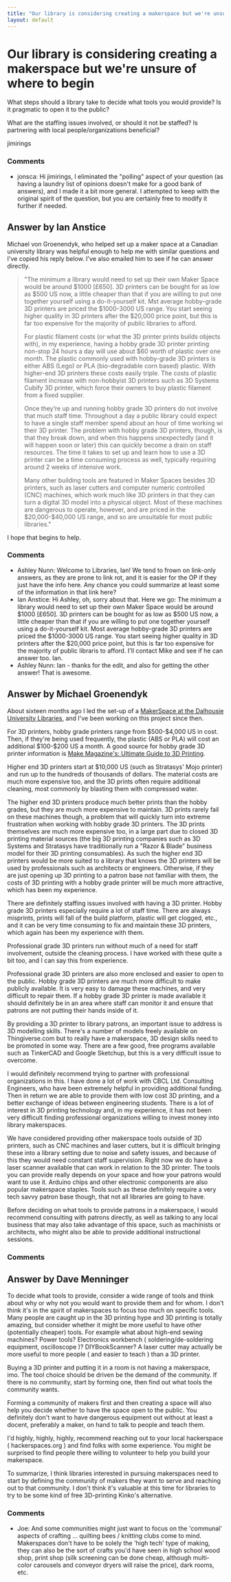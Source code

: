 ```yaml
---
title: "Our library is considering creating a makerspace but we're unsure of where to begin"
layout: default
---
```

Our library is considering creating a makerspace but we're unsure of where to begin
=====================
What steps should a library take to decide what tools you would provide?
Is it pragmatic to open it to the public?

What are the staffing issues involved, or should it not be staffed? Is
partnering with local people/organizations beneficial?

jimirings

### Comments ###
* jonsca: Hi jimirings, I eliminated the "polling" aspect of your question (as
having a laundry list of opinions doesn't make for a good bank of
answers), and I made it a bit more general. I attempted to keep with the
original spirit of the question, but you are certainly free to modify it
further if needed.


Answer by Ian Anstice
----------------
Michael von Groenendyk, who helped set up a maker space at a Canadian
university library was helpful enough to help me with similar questions
and I've copied his reply below. I've also emailed him to see if he can
answer directly.

> "The minimum a library would need to set up their own Maker Space
> would be around \$1000 [£650]. 3D printers can be bought for as low as
> \$500 US now, a little cheaper than that if you are willing to put one
> together yourself using a do-it-yourself kit. Mst average hobby-grade
> 3D printers are priced the \$1000-3000 US range. You start seeing
> higher quality in 3D printers after the \$20,000 price point, but this
> is far too expensive for the majority of public libraries to afford.
>
> For plastic filament costs (or what the 3D printer prints builds
> objects with), in my experience, having a hobby grade 3D printer
> printing non-stop 24 hours a day will use about \$60 worth of plastic
> over one month. The plastic commonly used with hobby-grade 3D printers
> is either ABS (Lego) or PLA (bio-degradable corn based) plastic. With
> higher-end 3D printers these costs easily triple. The costs of plastic
> filament increase with non-hobbyist 3D printers such as 3D Systems
> Cubify 3D printer, which force their owners to buy plastic filament
> from a fixed supplier.
>
> Once they’re up and running hobby grade 3D printers do not involve
> that much staff time. Throughout a day a public library could expect
> to have a single staff member spend about an hour of time working wi
> their 3D printer. The problem with hobby grade 3D printers, though, is
> that they break down, and when this happens unexpectedly (and it will
> happen soon or later) this can quickly become a drain on staff
> resources. The time it takes to set up and learn how to use a 3D
> printer can be a time consuming process as well, typically requiring
> around 2 weeks of intensive work.
>
> Many other building tools are featured in Maker Spaces besides 3D
> printers, such as laser cutters and computer numeric controlled (CNC)
> machines, which work much like 3D printers in that they can turn a
> digital 3D model into a physical object. Most of these machines are
> dangerous to operate, however, and are priced in the \$20,000-\$40,000
> US range, and so are unsuitable for most public libraries."

I hope that begins to help.

### Comments ###
* Ashley Nunn: Welcome to Libraries, Ian! We tend to frown on link-only answers, as
they are prone to link rot, and it is easier for the OP if they just
have the info here. Any chance you could summarize at least some of the
information in that link here?
* Ian Anstice: Hi Ashley, oh, sorry about that. Here we go: The minimum a library would
need to set up their own Maker Space would be around \$1000 [£650]. 3D
printers can be bought for as low as \$500 US now, a little cheaper than
that if you are willing to put one together yourself using a
do-it-yourself kit. Most average hobby-grade 3D printers are priced the
\$1000-3000 US range. You start seeing higher quality in 3D printers
after the \$20,000 price point, but this is far too expensive for the
majority of public libraris to afford. I'll contact Mike and see if he
can answer too. Ian.
* Ashley Nunn: Ian - thanks for the edit, and also for getting the other answer! That
is awesome.

Answer by Michael Groenendyk
----------------
About sixteen months ago I led the set-up of a [MakerSpace at the
Dalhousie University
Libraries](http://libraries.dal.ca/locations_services/services/3d_printing.html),
and I've been working on this project since then.

For 3D printers, hobby grade printers range from \$500-\$4,000 US in
cost. Then, if they're being used frequently, the plastic (ABS or PLA)
will cost an additional \$100-\$200 US a month. A good source for hobby
grade 3D printer information is [Make Magazine's: Ultimate Guide to 3D
Printing](http://blog.makezine.com/volume/make-ultimate-guide-to-3d-printing/).

Higher end 3D printers start at \$10,000 US (such as Stratasys' Mojo
printer) and run up to the hundreds of thousands of dollars. The
material costs are much more expensive too, and the 3D prints often
require additional cleaning, most commonly by blasting them with
compressed water.

The higher end 3D printers produce much better prints than the hobby
grades, but they are much more expensive to maintain. 3D prints rarely
fail on these machines though, a problem that will quickly turn into
extreme frustration when working with hobby grade 3D printers. The 3D
prints themselves are much more expensive too, in a large part due to
closed 3D printing material sources (the big 3D printing companies such
as 3D Systems and Stratasys have traditionally run a "Razor & Blade"
business model for their 3D printing consumables). As such the higher
end 3D printers would be more suited to a library that knows the 3D
printers will be used by professionals such as architects or engineers.
Otherwise, if they are just opening up 3D printing to a patron base not
familiar with them, the costs of 3D printing with a hobby grade printer
will be much more attractive, which has been my experience.

There are definitely staffing issues involved with having a 3D printer.
Hobby grade 3D printers especially require a lot of staff time. There
are always misprints, prints will fall of the build platform, plastic
will get clogged, etc., and it can be very time consuming to fix and
maintain these 3D printers, which again has been my experience with
them.

Professional grade 3D printers run without much of a need for staff
involvement, outside the cleaning process. I have worked with these
quite a bit too, and I can say this from experience.

Professional grade 3D printers are also more enclosed and easier to open
to the public. Hobby grade 3D printers are much more difficult to make
publicly available. It is very easy to damage these machines, and very
difficult to repair them. If a hobby grade 3D printer is made available
it should definitely be in an area where staff can monitor it and ensure
that patrons are not putting their hands inside of it.

By providing a 3D printer to library patrons, an important issue to
address is 3D modelling skills. There's a number of models freely
available on Thingiverse.com but to really have a makerspace, 3D design
skills need to be promoted in some way. There are a few good, free
programs available such as TinkerCAD and Google Sketchup, but this is a
very difficult issue to overcome.

I would definitely recommend trying to partner with professional
organizations in this. I have done a lot of work with CBCL Ltd.
Consulting Engineers, who have been extremely helpful in providing
additional funding. Then in return we are able to provide them with low
cost 3D printing, and a better exchange of ideas between engineering
students. There is a lot of interest in 3D printing technology and, in
my experience, it has not been very difficult finding professional
organizations willing to invest money into library makerspaces.

We have considered providing other makerspace tools outside of 3D
printers, such as CNC machines and laser cutters, but it is difficult
bringing these into a library setting due to noise and safety issues,
and because of this they would need constant staff supervision. Right
now we do have a laser scanner available that can work in relation to
the 3D printer. The tools you can provide really depends on your space
and how your patrons would want to use it. Arduino chips and other
electronic components are also popular makerspace staples. Tools such as
these definitely require a very tech savvy patron base though, that not
all libraries are going to have.

Before deciding on what tools to provide patrons in a makerspace, I
would recommend consulting with patrons directly, as well as talking to
any local business that may also take advantage of this space, such as
machinists or architects, who might also be able to provide additional
instructional sessions.

### Comments ###

Answer by Dave Menninger
----------------
To decide what tools to provide, consider a wide range of tools and
think about why or why not you would want to provide them and for whom.
I don't think it's in the spirit of makerspaces to focus too much on
specific tools. Many people are caught up in the 3D printing hype and 3D
printing is totally amazing, but consider whether it might be more
useful to have other (potentially cheaper) tools. For example what about
high-end sewing machines? Power tools? Electronics workbench (
soldering/de-soldering equipment, oscilloscope )? DIYBookScanner? A
laser cutter may actually be more useful to more people ( and easier to
teach ) than a 3D printer.

Buying a 3D printer and putting it in a room is not having a makerspace,
imo. The tool choice should be driven be the demand of the community. If
there is no community, start by forming one, then find out what tools
the community wants.

Forming a community of makers first and then creating a space will also
help you decide whether to have the space open to the public. You
definitely don't want to have dangerous equipment out without at least a
docent, preferably a maker, on hand to talk to people and teach them.

I'd highly, highly, highly, recommend reaching out to your local
hackerspace ( hackerspaces.org ) and find folks with some experience.
You might be surprised to find people there willing to volunteer to help
you build your makerspace.

To summarize, I think libraries interested in pursuing makerspaces need
to start by defining the community of makers they want to serve and
reaching out to that community. I don't think it's valuable at this time
for libraries to try to be some kind of free 3D-printing Kinko's
alternative.

### Comments ###
* Joe: And some communities might just want to focus on the 'communal' aspects
of crafting ... quilting bees / knitting clubs come to mind. Makerspaces
don't have to be solely the 'high tech' type of making, they can also be
the sort of crafts you'd have seen in high school wood shop, print shop
(silk screening can be done cheap, although multi-color carousels and
conveyor dryers will raise the price), dark rooms, etc.


